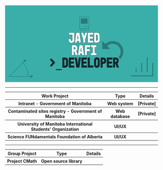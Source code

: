 <a href ="https://github.com/JayedRafiProjects"><img src="https://github.com/JayedRafiProjects/JayedRafiProjects/blob/main/poster.png" alt="cover"></a>
<hr>
<table align="center">
  <tr>
    <th> Work Project </th>
    <th> Type </th>
    <th> Details </th>
  </tr>
    <tr>
    <th> Intranet - Government of Manitoba </th>
    <th> Web system </th>
    <th> [Private] </th>
  </tr>
    <tr>
    <th> Contaminated sites registry - Government of Manitoba </th>
    <th> Web database </th>
    <th> [Private] </th>
  </tr>
   <tr>
    <th> University of Manitoba International Students' Organization </th>
    <th> UI/UX </th>
    <th></th>
  </tr>
   <tr>
    <th> Science FUNdamentals Foundation of Alberta </th>
    <th> UI/UX </th>
    <th></th>
  </tr>
  </table>
  <hr>
  <table align="center">
  <tr>
    <th> Group Project </th>
    <th> Type </th>
    <th> Details </th>
  </tr>
  <tr>
    <th> Project CMath </th>
    <th> Open source library </th>
    <th>  </th>
  </tr>
  </table>
